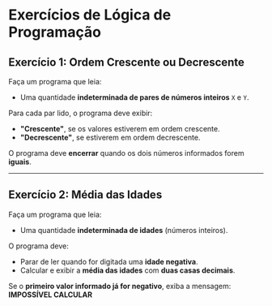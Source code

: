 # Exercícios de Lógica de Programação

## Exercício 1: Ordem Crescente ou Decrescente

Faça um programa que leia:
- Uma quantidade **indeterminada de pares de números inteiros** `X` e `Y`.

Para cada par lido, o programa deve exibir:
- **"Crescente"**, se os valores estiverem em ordem crescente.
- **"Decrescente"**, se estiverem em ordem decrescente.

O programa deve **encerrar** quando os dois números informados forem **iguais**.

---

## Exercício 2: Média das Idades

Faça um programa que leia:
- Uma quantidade **indeterminada de idades** (números inteiros).

O programa deve:
- Parar de ler quando for digitada uma **idade negativa**.
- Calcular e exibir a **média das idades** com **duas casas decimais**.

Se o **primeiro valor informado já for negativo**, exiba a mensagem:
**IMPOSSÍVEL CALCULAR**